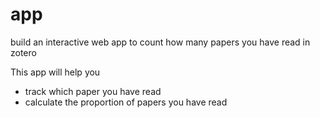 # app
build an interactive web app to count how many papers you have read in zotero

This app will help you 
- track which paper you have read 
- calculate the proportion of papers you have read


